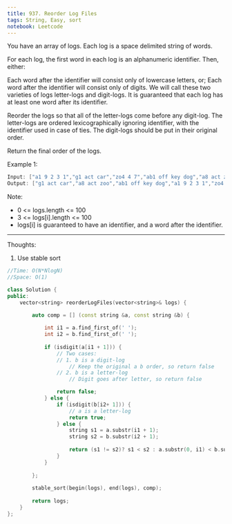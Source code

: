 ```yaml
---
title: 937. Reorder Log Files
tags: String, Easy, sort
notebook: Leetcode
---
```


You have an array of logs.  Each log is a space delimited string of words.

For each log, the first word in each log is an alphanumeric identifier.  Then, either:

Each word after the identifier will consist only of lowercase letters, or;
Each word after the identifier will consist only of digits.
We will call these two varieties of logs letter-logs and digit-logs.  It is guaranteed that each log has at least one word after its identifier.

Reorder the logs so that all of the letter-logs come before any digit-log.  The letter-logs are ordered lexicographically ignoring identifier, with the identifier used in case of ties.  The digit-logs should be put in their original order.

Return the final order of the logs.

Example 1:

```c++
Input: ["a1 9 2 3 1","g1 act car","zo4 4 7","ab1 off key dog","a8 act zoo"]
Output: ["g1 act car","a8 act zoo","ab1 off key dog","a1 9 2 3 1","zo4 4 7"]
```

Note:

- 0 <= logs.length <= 100
- 3 <= logs[i].length <= 100
- logs[i] is guaranteed to have an identifier, and a word after the identifier.

----------
Thoughts:
1. Use stable sort

```c++
//Time: O(N*NlogN)
//Space: O(1)

class Solution {
public:
    vector<string> reorderLogFiles(vector<string>& logs) {
        
        auto comp = [] (const string &a, const string &b) {

            int i1 = a.find_first_of(' ');
            int i2 = b.find_first_of(' ');
            
            if (isdigit(a[i1 + 1])) {
                // Two cases:
                // 1. b is a digit-log
                    // Keep the original a b order, so return false
                // 2. b is a letter-log
                    // Digit goes after letter, so return false

                return false;
            } else {
                if (isdigit(b[i2+ 1])) {
                    // a is a letter-log
                    return true;
                } else {
                    string s1 = a.substr(i1 + 1);
                    string s2 = b.substr(i2 + 1);
            
                    return (s1 != s2)? s1 < s2 : a.substr(0, i1) < b.substr(0, i2);
                }
            }
            
        };
        
        stable_sort(begin(logs), end(logs), comp);
        
        return logs;
    }
};
```